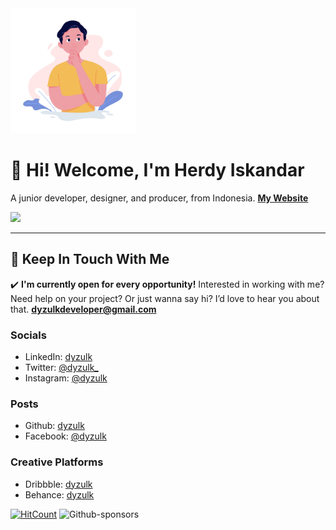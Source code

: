 <img src="https://raw.githubusercontent.com/dyzulk/dyzulk.github.io/main/favicon.png?token=GHSAT0AAAAAACFUJJWRLJ6SDQ5JK2PVX55UZGMU3PA" alt="Muhammad Herdy Iskandar" width="200"/>

# 👋 Hi! Welcome, I'm Herdy Iskandar
A junior developer, designer, and producer, from Indonesia.
[**My Website**](https://dyzulk.me)

![](https://github-readme-stats.vercel.app/api?username=dyzulk&show_icons=true&count_private=true&include_all_commits=true&hide_title=true&bg_color=14B8A6&title_color=FFFFFF&text_color=FFFFFF&icon_color=134E4A)

---
## 💌 Keep In Touch With Me

✔️ **I'm currently open for every opportunity!**
Interested in working with me? Need help on your project? Or just wanna say hi? I’d love to hear you about that.
**dyzulkdeveloper@gmail.com**

### Socials
- LinkedIn: [dyzulk](http://linkedin.com/in/dyzulk)
- Twitter: [@dyzulk_](http://twitter.com/dyzulk_)
- Instagram: [@dyzulk](http://instagram.com/dyzulk)

### Posts
- Github: [dyzulk](http://github.com/dyzulk)
- Facebook: [@dyzulk](http://facebook.com/dyzulk)

### Creative Platforms
- Dribbble:	[dyzulk](http://dribbble.com/dyzulk)
- Behance: [dyzulk](https://www.behance.net/dyzulk)

[![HitCount](https://hits.dwyl.com/dyzulk/dyzulkgithubio.svg?style=flat-square&show=unique)](http://hits.dwyl.com/dyzulk/dyzulkgithubio) ![Github-sponsors](https://img.shields.io/badge/sponsor-30363D?style=for-the-badge&logo=GitHub-Sponsors&logoColor=#EA4AAA)

